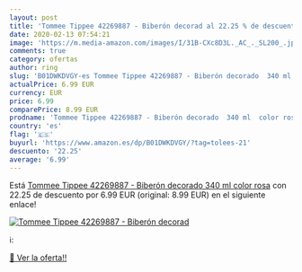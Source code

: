```yaml
---
layout: post
title: 'Tommee Tippee 42269887 - Biberón decorad al 22.25 % de descuento'
date: 2020-02-13 07:54:21
image: 'https://m.media-amazon.com/images/I/31B-CXc8D3L._AC_._SL200_.jpg'
comments: true
category: ofertas
author: ring
slug: 'B01DWKDVGY-es Tommee Tippee 42269887 - Biberón decorado  340 ml  color rosa'
actualPrice: 6.99 EUR
currency: EUR
price: 6.99
comparePrice: 8.99 EUR
prodname: 'Tommee Tippee 42269887 - Biberón decorado  340 ml  color rosa'
country: 'es'
flag: '🇪🇸'
buyurl: 'https://www.amazon.es/dp/B01DWKDVGY/?tag=tolees-21'
descuento: '22.25'
average: '6.99'
---
```


Está [Tommee Tippee 42269887 - Biberón decorado  340 ml  color rosa](https://www.amazon.es/dp/B01DWKDVGY/?tag=tolees-21) con 22.25 de descuento por 6.99 EUR (original: 8.99 EUR) en el siguiente enlace!

[![Tommee Tippee 42269887 - Biberón decorad](https://m.media-amazon.com/images/I/31B-CXc8D3L._AC_._SL200_.jpg)](https://www.amazon.es/dp/B01DWKDVGY/?tag=tolees-21)

ℹ️:


[🛒 Ver la oferta!!](https://www.amazon.es/dp/B01DWKDVGY/?tag=tolees-21)
